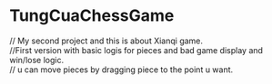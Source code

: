 # TungCuaChessGame
// My second project and this is about Xianqi game.  
//First version with basic logis for pieces and bad game display and win/lose logic.  
// u can move pieces by dragging piece to the point u want.
